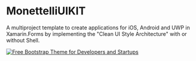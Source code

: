 # MonettelliUIKIT
A multiproject template to create applications for iOS, Android and UWP in Xamarin.Forms by implementing the "Clean UI Style Architecture" with or without Shell.

[![Free Bootstrap Theme for Developers and Startups](https://raw.githubusercontent.com/danielmonettelli/monettelliuikitdoc/master/assets/images/thumb.png?raw=true)](https://danielmonettelli.github.io/MonettelliUIKITDOCS/)
